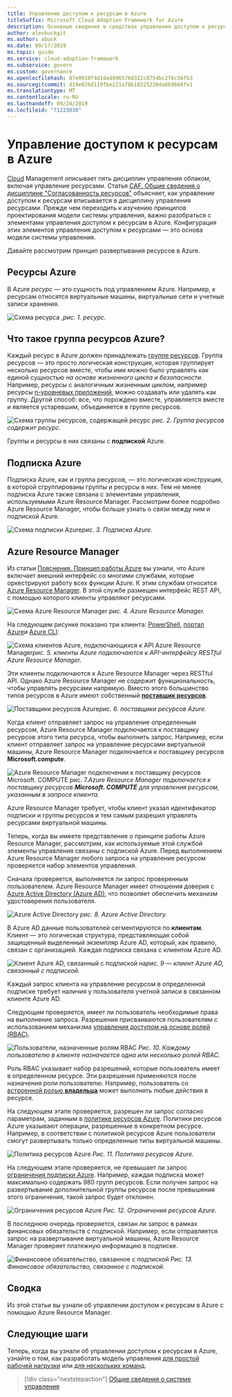 ```yaml
---
title: Управление доступом к ресурсам в Azure
titleSuffix: Microsoft Cloud Adoption Framework for Azure
description: Основные сведения о средствах управления доступом к ресурсам в Azure Диспетчер ресурсов Azure, подписки, группы ресурсов и ресурсы
author: alexbuckgit
ms.author: abuck
ms.date: 09/17/2019
ms.topic: guide
ms.service: cloud-adoption-framework
ms.subservice: govern
ms.custom: governance
ms.openlocfilehash: 87e0918f4d1dad896576d322c8754bc2f6c56fb3
ms.sourcegitcommit: d19e026d119fbe221a78b10225230da8b9666fe1
ms.translationtype: MT
ms.contentlocale: ru-RU
ms.lasthandoff: 09/24/2019
ms.locfileid: "71223038"
---
```

# <a name="resource-access-management-in-azure"></a>Управление доступом к ресурсам в Azure

[Cloud](../index.md) Management описывает пять дисциплин управления облаком, включая управление ресурсами. Статья [CAF. Общие сведения о дисциплине "Согласованность ресурсов"](./index.md) объясняет, как управление доступом к ресурсам вписывается в дисциплину управления ресурсами. Прежде чем переходить к изучению принципов проектирования модели системы управления, важно разобраться с элементами управления доступом к ресурсам в Azure. Конфигурация этих элементов управления доступом к ресурсами — это основа модели системы управления.

Давайте рассмотрим принцип развертывания ресурсов в Azure.

<!-- markdownlint-disable MD026 -->

## <a name="what-is-an-azure-resource"></a>Ресурсы Azure

В Azure _ресурс_ — это сущность под управлением Azure. Например, к ресурсам относятся виртуальные машины, виртуальные сети и учетные записи хранения.

![Схема ресурса](../../_images/govern/design/governance-1-9.png)
,*рис. 1. ресурс.*

## <a name="what-is-an-azure-resource-group"></a>Что такое группа ресурсов Azure?

Каждый ресурс в Azure должен принадлежать [группе ресурсов](https://docs.microsoft.com/azure/azure-resource-manager/resource-group-overview#resource-groups). Группа ресурсов — это просто логическая конструкция, которая группирует несколько ресурсов вместе, чтобы ими можно было управлять как единой сущностью _на основе жизненного цикла и безопасности_. Например, ресурсы с аналогичным жизненным циклом, например ресурсы [n-уровневых приложений](https://docs.microsoft.com/azure/architecture/guide/architecture-styles/n-tier), можно создавать или удалять как группу. Другой способ: все, что порождено вместе, управляется вместе и является устаревшим, объединяется в группе ресурсов.

![Схема группы ресурсов, содержащей ресурс](../../_images/govern/design/governance-1-10.png)
*рис. 2. Группа ресурсов содержит ресурс.*

Группы и ресурсы в них связаны с **подпиской** Azure.

## <a name="what-is-an-azure-subscription"></a>Подписка Azure

Подписка Azure, как и группа ресурсов, — это логическая конструкция, в которой сгруппированы группы и ресурсы в них. Тем не менее подписка Azure также связана с элементами управления, используемыми Azure Resource Manager. Рассмотрим более подробно Azure Resource Manager, чтобы больше узнать о связи между ним и подпиской Azure.

![Схема подписки](../../_images/govern/design/governance-1-11.png)
Azure*рис. 3. Подписка Azure.*

## <a name="what-is-azure-resource-manager"></a>Azure Resource Manager

Из статьи [Пояснения. Принцип работы Azure](../../getting-started/what-is-azure.md) вы узнали, что Azure включает внешний интерфейс со многими службами, которые оркестрируют работу всех функции Azure. К этим службам относится [Azure Resource Manager](https://docs.microsoft.com/azure/azure-resource-manager). В этой службе размещен интерфейс REST API, с помощью которого клиенты управляют ресурсами.

![Схема Azure Resource Manager](../../_images/govern/design/governance-1-12.png)
*рис. 4. Azure Resource Manager.*

На следующем рисунке показано три клиента: [PowerShell](https://docs.microsoft.com/powershell/azure/overview), [портал Azure](https://portal.azure.com)и [Azure CLI](https://docs.microsoft.com/cli/azure):

![Схема клиентов Azure, подключающихся к API](../../_images/govern/design/governance-1-13.png)
Azure Resource Manager*рис. 5. клиенты Azure подключаются к API-интерфейсу RESTful Azure Resource Manager.*

Эти клиенты подключаются к Azure Resource Manager через RESTful API. Однако Azure Resource Manager не содержит функциональность, чтобы управлять ресурсами напрямую. Вместо этого большинство типов ресурсов в Azure имеют собственный [**поставщик ресурсов**](https://docs.microsoft.com/azure/azure-resource-manager/resource-group-overview#terminology).

![Поставщики](../../_images/govern/design/governance-1-14.png)
ресурсов Azure*рис. 6. поставщики ресурсов Azure.*

Когда клиент отправляет запрос на управление определенным ресурсом, Azure Resource Manager подключается к поставщику ресурсов этого типа ресурса, чтобы выполнить запрос. Например, если клиент отправляет запрос на управление ресурсами виртуальной машины, Azure Resource Manager подключается к поставщику ресурсов **Microsoft.compute**.

![Azure Resource Manager подключении к поставщику](../../_images/govern/design/governance-1-15.png)
ресурсов Microsoft. COMPUTE рис. 7.*Azure Resource Manager подключается к поставщику ресурсов **Microsoft. COMPUTE** для управления ресурсом, указанным в запросе клиента.*

Azure Resource Manager требует, чтобы клиент указал идентификатор подписки и группы ресурсов и тем самым разрешил управлять ресурсами виртуальной машины.

Теперь, когда вы имеете представление о принципе работы Azure Resource Manager, рассмотрим, как используемые этой службой элементы управления связаны с подпиской Azure. Перед выполнением Azure Resource Manager любого запроса на управление ресурсом проверяется набор элементов управления.

Сначала проверяется, выполняется ли запрос проверенным пользователем. Azure Resource Manager имеет отношения доверия с [Azure Active Directory (Azure AD)](https://docs.microsoft.com/azure/active-directory), что позволяет обеспечить механизм удостоверения пользователя.

![Azure Active Directory](../../_images/govern/design/governance-1-16.png)
*рис. 8. Azure Active Directory.*

В Azure AD данные пользователей сегментируются по **клиентам**. Клиент — это логическая структура, представляющая собой защищенный выделенный экземпляр Azure AD, который, как правило, связан с организацией. Каждая подписка связана с клиентом Azure AD.

![Клиент Azure AD, связанный с подпиской](../../_images/govern/design/governance-1-17.png)
на*рис. 9 — клиент Azure AD, связанный с подпиской.*

Каждый запрос клиента на управление ресурсом в определенной подписке требует наличия у пользователя учетной записи в связанном клиенте Azure AD.

Следующим проверяется, имеет ли пользователь необходимые права на выполнение запроса. Разрешения присваиваются пользователям с использованием механизма [управления доступом на основе ролей (RBAC)](https://docs.microsoft.com/azure/role-based-access-control).

![Пользователи, назначенные ролям RBAC](../../_images/govern/design/governance-1-18.png)
*Рис. 10. Каждому пользователю в клиенте назначается одна или несколько ролей RBAC.*

Роль RBAC указывает набор разрешений, которые пользователь имеет в определенном ресурсе. Эти разрешения применяются после назначения роли пользователю. Например, пользователь со [встроенной ролью **владельца**](https://docs.microsoft.com/azure/role-based-access-control/built-in-roles#owner) может выполнять любые действия в ресурсе.

На следующем этапе проверяется, разрешен ли запрос согласно параметрам, заданным в [политике ресурсов Azure](https://docs.microsoft.com/azure/governance/policy). Политики ресурсов Azure указывают операции, разрешенные в конкретном ресурсе. Например, в соответствии с политикой ресурсов Azure пользователи смогут развертывать только определенные типы виртуальной машины.

![Политика ресурсов Azure](../../_images/govern/design/governance-1-19.png)
*Рис. 11. Политика ресурсов Azure.*

На следующем этапе проверяется, не превышает ли запрос [ограничения подписки Azure](https://docs.microsoft.com/azure/azure-subscription-service-limits). Например, каждая подписка может максимально содержать 980 групп ресурсов. Если получен запрос на развертывание дополнительной группы ресурсов после превышения этого ограничения, такой запрос будет отклонен.

![Ограничения ресурсов Azure](../../_images/govern/design/governance-1-20.png)
*Рис. 12. Ограничения ресурсов Azure.*

В последнюю очередь проверяется, связан ли запрос в рамках финансовых обязательств с подпиской. Например, если отправляется запрос на развертывание виртуальной машины, Azure Resource Manager проверяет платежную информацию в подписке.

![Финансовое обязательство, связанное с подпиской](../../_images/govern/design/governance-1-21.png)
*Рис. 13. Финансовое обязательство, связанное с подпиской.*

## <a name="summary"></a>Сводка

Из этой статьи вы узнали об управлении доступом к ресурсам в Azure с помощью Azure Resource Manager.

## <a name="next-steps"></a>Следующие шаги

Теперь, когда вы узнали об управлении доступом к ресурсам в Azure, узнайте о том, как разработать модель управления [для простой рабочей нагрузки](./governance-simple-workload.md) или [для нескольких команд](./governance-multiple-teams.md).

> [!div class="nextstepaction"]
> [Общие сведения о системе управления](../index.md)
